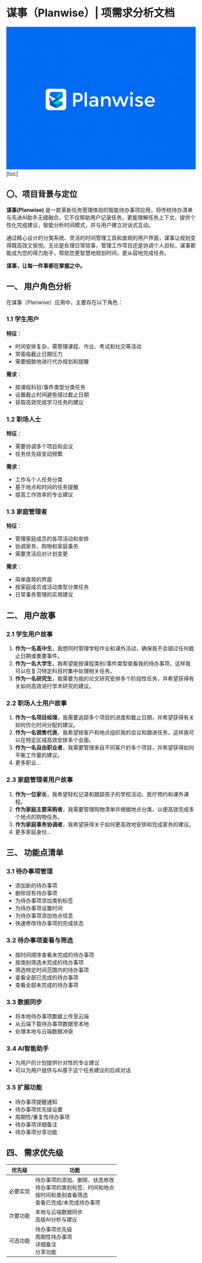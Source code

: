 # 谋事（Planwise）| 项需求分析文档
![LOGO](../../LOGO.png)
[toc]

## 〇、项目背景与定位

**谋事(Planwise)** 是一款革新任务管理体验的智能待办事项应用，将传统待办清单与先进AI助手无缝融合。它不仅帮助用户记录任务，更能理解任务上下文，提供个性化完成建议，智能分析时间模式，并与用户建立对话式互动。

通过精心设计的分类系统、灵活的时间管理工具和直观的用户界面，谋事让规划变得既高效又愉悦。无论是处理日常琐事、管理工作项目还是协调个人目标，谋事都能成为您的得力助手，帮助您更智慧地规划时间，更从容地完成任务。

**谋事，让每一件事都在掌握之中。**

## 一、 用户角色分析

在谋事（Planwise）应用中，主要存在以下角色：

### 1.1 学生用户

**特征**：
- 时间安排复杂，需管理课程、作业、考试和社交等活动
- 常面临截止日期压力
- 需要细致地进行代办规划和提醒

**需求**：
- 按课程科目/事件类型分类任务
- 设置截止时间避免错过截止日期
- 获取高效完成学习任务的建议

### 1.2 职场人士

**特征**：
- 需要协调多个项目和会议
- 任务优先级变动频繁

**需求**：
- 工作与个人任务分类
- 基于地点和时间的任务提醒
- 提高工作效率的专业建议

### 1.3 家庭管理者

**特征**：
- 管理家庭成员的各项活动和安排
- 协调家务、购物和家庭事务
- 需要灵活应对计划变更

**需求**：
- 简单直观的界面
- 按家庭成员或活动类型分类任务
- 日常事务管理的实用建议

## 二、 用户故事

### 2.1 学生用户故事

1. **作为一名高中生**，我想同时管理学校作业和课外活动，确保我不会错过任何截止日期或重要事件。
2. **作为一名大学生**，我希望能按课程类别/事件类型查看我的待办事项，这样我可以在复习特定科目时集中处理相关任务。
3. **作为一名研究生**，我需要为我的论文研究安排多个阶段性任务，并希望获得有关如何高效进行学术研究的建议。

### 2.2 职场人士用户故事

1. **作为一名项目经理**，我需要追踪多个项目的进度和截止日期，并希望获得有关如何优化时间分配的建议。
2. **作为一名销售代表**，我希望按客户和地点组织我的会议和跟进任务，这样我可以在特定区域高效安排多个会面。
3. **作为一名自由职业者**，我需要管理来自不同客户的多个项目，并希望获得如何平衡工作量的建议。
4. 更多职业...

### 2.3 家庭管理者用户故事

1. **作为一位家长**，我希望轻松记录和跟踪孩子的学校活动、医疗预约和课外课程。
2. **作为家庭主要采购者**，我需要管理购物清单并根据地点分类，以便高效完成多个地点的购物任务。
3. **作为家庭事务协调者**，我希望获得关于如何更高效地安排和完成家务的建议。
4. 更多家庭身份...

## 三、 功能点清单

### 3.1 待办事项管理

- 添加新的待办事项
- 删除现有待办事项
- 为待办事项添加类别标签
- 为待办事项设置时间
- 为待办事项添加地点信息
- 快速修改待办事项的完成状态

### 3.2 待办事项查看与筛选

- 按时间顺序查看未完成的待办事项
- 按类别筛选未完成的待办事项
- 筛选特定时间范围内的待办事项
- 查看全部已完成的待办事项
- 查看全部未完成的待办事项

### 3.3 数据同步

- 将本地待办事项数据上传至云端
- 从云端下载待办事项数据至本地
- 处理本地与云端数据冲突

### 3.4 AI智能助手

+ 为用户的计划提供针对性的专业建议
+ 可以为用户提供与AI基于这个任务建议的后续对话

### 3.5 扩展功能

- 待办事项提醒通知
- 待办事项优先级设置
- 周期性/重复性待办事项
- 待办事项详细备注
- 待办事项分享功能

## 四、 需求优先级

| 优先级 | 功能 |
|-------|------|
| 必要实现 | 待办事项的添加、删除、状态修改<br>待办事项的类别标签、时间和地点<br>按时间和类别查看筛选<br>查看已完成/未完成待办事项 |
| 次要功能 | 本地与云端数据同步<br/>高级AI分析与建议<br/> |
| 可选功能 | 待办事项优先级<br>周期性待办事项<br>详细备注<br>分享功能 |
